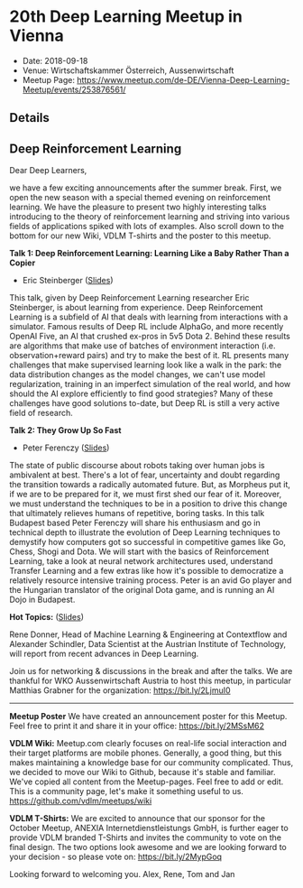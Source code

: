 # 20th Deep Learning Meetup in Vienna

* Date: 2018-09-18
* Venue: Wirtschaftskammer Österreich, Aussenwirtschaft
* Meetup Page: https://www.meetup.com/de-DE/Vienna-Deep-Learning-Meetup/events/253876561/


## Details
## Deep Reinforcement Learning

Dear Deep Learners,

we have a few exciting announcements after the summer break. First, we open the new season with a special themed evening on reinforcement learning. We have the pleasure to present two highly interesting talks introducing to the theory of reinforcement learning and striving into various fields of applications spiked with lots of examples. Also scroll down to the bottom for our new Wiki, VDLM T-shirts and the poster to this meetup.

**Talk 1: Deep Reinforcement Learning: Learning Like a Baby Rather Than a Copier**
- Eric Steinberger
([Slides](./slides/2_Eric_Steinberger_Deep_RL.pdf))

This talk, given by Deep Reinforcement Learning researcher Eric Steinberger, is about learning from experience. Deep Reinforcement Learning is a subfield of AI that deals with learning from interactions with a simulator. Famous results of Deep RL include AlphaGo, and more recently OpenAI Five, an AI that crushed ex-pros in 5v5 Dota 2. Behind these results are algorithms that make use of batches of environment interaction (i.e. observation+reward pairs) and try to make the best of it. RL presents many challenges that make supervised learning look like a walk in the park: the data distribution changes as the model changes, we can't use model regularization, training in an imperfect simulation of the real world, and how should the AI explore efficiently to find good strategies? Many of these challenges have good solutions to-date, but Deep RL is still a very active field of research.

**Talk 2: They Grow Up So Fast** 
- Peter Ferenczy
([Slides](./slides/3_They_Grow_Up_So_Fast.pdf))

The state of public discourse about robots taking over human jobs is ambivalent at best. There's a lot of fear, uncertainty and doubt regarding the transition towards a radically automated future. But, as Morpheus put it, if we are to be prepared for it, we must first shed our fear of it. Moreover, we must understand the techniques to be in a position to drive this change that ultimately relieves humans of repetitive, boring tasks.
In this talk Budapest based Peter Ferenczy will share his enthusiasm and go in technical depth to illustrate the evolution of Deep Learning techniques to demystify how computers got so successful in competitive games like Go, Chess, Shogi and Dota. We will start with the basics of Reinforcement Learning, take a look at neural network architectures used, understand Transfer Learning and a few extras like how it's possible to democratize a relatively resource intensive training process.
Peter is an avid Go player and the Hungarian translator of the original Dota game, and is running an AI Dojo in Budapest.

**Hot Topics:** ([Slides](./slides/1_Intro_Announcements_Hot_Topics.pdf))

Rene Donner, Head of Machine Learning & Engineering at Contextflow and Alexander Schindler, Data Scientist at the Austrian Institute of Technology, will report from recent advances in Deep Learning.

Join us for networking & discussions in the break and after the talks.
We are thankful for WKO Aussenwirtschaft Austria to host this meetup, in particular Matthias Grabner for the organization:
https://bit.ly/2LjmuI0

---

**Meetup Poster**
We have created an announcement poster for this Meetup. Feel free to print it and share it in your office:
https://bit.ly/2MSsM62

**VDLM Wiki:**
Meetup.com clearly focuses on real-life social interaction and their target platforms are mobile phones. Generally, a good thing, but this makes maintaining a knowledge base for our community complicated. Thus, we decided to move our Wiki to Github, because it's stable and familiar. We've copied all content from the Meetup-pages. Feel free to add or edit. This is a community page, let's make it something useful to us.
https://github.com/vdlm/meetups/wiki

**VDLM T-Shirts:**
We are excited to announce that our sponsor for the October Meetup, ANEXIA Internetdienstleistungs GmbH, is further eager to provide VDLM branded T-Shirts and invites the community to vote on the final design. The two options look awesome and we are looking forward to your decision - so please vote on:
https://bit.ly/2MypGoq

Looking forward to welcoming you.
Alex, Rene, Tom and Jan
